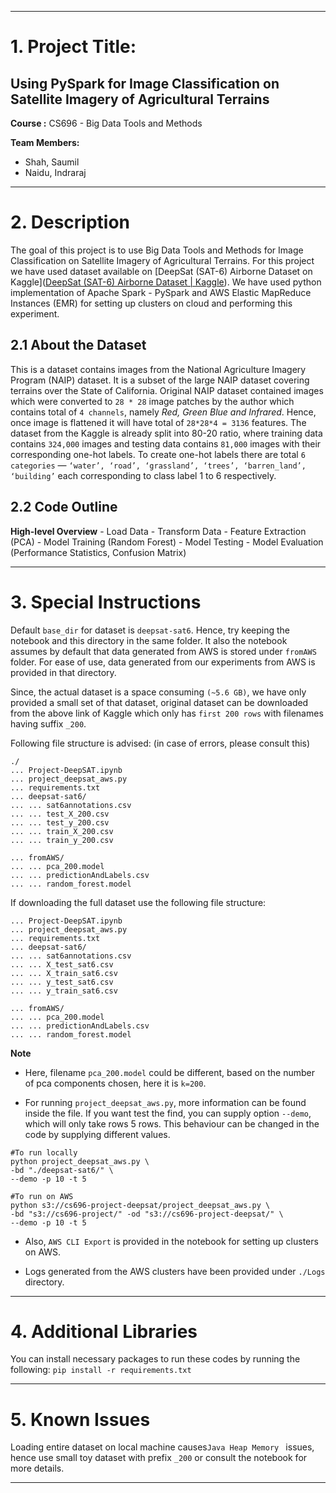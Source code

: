 - - - -
# 1. Project Title:
## Using PySpark for Image Classification on Satellite Imagery of Agricultural Terrains

**Course :** CS696 - Big Data Tools and Methods

**Team Members:**
- Shah, Saumil
- Naidu, Indraraj

- - - -

# 2. Description
The goal of this project is to use Big Data Tools and Methods for Image Classification on Satellite Imagery of Agricultural Terrains. For this project we have used dataset available on [DeepSat (SAT-6) Airborne Dataset on Kaggle]([DeepSat (SAT-6) Airborne Dataset | Kaggle](https://www.kaggle.com/crawford/deepsat-sat6)).  We have used python implementation of Apache Spark - PySpark and AWS Elastic MapReduce Instances (EMR) for setting up clusters on cloud and performing this experiment.

## 2.1 About the Dataset
This is a dataset contains images from the National Agriculture Imagery Program (NAIP) dataset. It is a subset of the large NAIP dataset covering terrains over the State of California. Original NAIP dataset contained images which were converted to ```28 * 28``` image patches by the author which contains total of ```4 channels```, namely *Red, Green Blue and Infrared*.  Hence, once image is flattened it will have total of ```28*28*4 = 3136``` features. The dataset from the Kaggle is already split into 80-20 ratio, where training data contains  ```324,000``` images and testing data contains  ```81,000``` images with their corresponding one-hot labels. To create one-hot labels there are total  ```6 categories``` —  ```‘water’, ‘road’, ‘grassland’, ‘trees’, ‘barren_land’, ‘building’``` each corresponding to class label 1 to 6 respectively.

## 2.2 Code Outline
**High-level Overview**
    - Load Data
    - Transform Data
    - Feature Extraction (PCA)
    - Model Training (Random Forest)
    - Model Testing
    - Model Evaluation (Performance Statistics, Confusion Matrix)

- - - -

# 3. Special Instructions
Default ```base_dir``` for dataset is ```deepsat-sat6```. Hence, try keeping the notebook and this directory in the same folder. It also the notebook assumes by default that data generated from AWS is stored under  ```fromAWS``` folder. For ease of use, data generated from our experiments from AWS is provided in that directory.

Since, the actual dataset is a space consuming ```(~5.6 GB)```, we have only provided a small set of that dataset, original dataset can be downloaded from the above link of Kaggle which only has ```first 200 rows``` with filenames having suffix ```_200```.

Following file structure is advised: (in case of errors, please consult this)
```
./
... Project-DeepSAT.ipynb
... project_deepsat_aws.py
... requirements.txt
... deepsat-sat6/
... ... sat6annotations.csv
... ... test_X_200.csv
... ... test_y_200.csv
... ... train_X_200.csv
... ... train_y_200.csv

... fromAWS/
... ... pca_200.model
... ... predictionAndLabels.csv
... ... random_forest.model
```

If downloading the full dataset use the following file structure:
```
... Project-DeepSAT.ipynb
... project_deepsat_aws.py
... requirements.txt
... deepsat-sat6/
... ... sat6annotations.csv
... ... X_test_sat6.csv
... ... X_train_sat6.csv
... ... y_test_sat6.csv
... ... y_train_sat6.csv

... fromAWS/
... ... pca_200.model
... ... predictionAndLabels.csv
... ... random_forest.model
```

**Note**
- Here, filename ```pca_200.model``` could be different, based on the number of pca components chosen, here it is ```k=200```.

- For running ```project_deepsat_aws.py```,  more information can be found inside the file.  If you want test the find, you can supply option ```--demo```, which will only take rows 5 rows. This behaviour can be changed in the code by supplying different values.

```
#To run locally
python project_deepsat_aws.py \
-bd "./deepsat-sat6/" \
--demo -p 10 -t 5

#To run on AWS
python s3://cs696-project-deepsat/project_deepsat_aws.py \
-bd "s3://cs696-project/" -od "s3://cs696-project-deepsat/" \
--demo -p 10 -t 5
```

- Also, ```AWS CLI Export``` is provided in the notebook for setting up clusters on AWS.

- Logs generated from the AWS clusters have been provided under ```./Logs``` directory.

- - - -

# 4. Additional Libraries
You can install necessary packages to run these codes by running the following:
```pip install -r requirements.txt```

- - - -

# 5. Known Issues
Loading entire dataset on local machine causes```Java Heap Memory ``` issues, hence use small toy dataset with prefix ```_200``` or consult the notebook for more details.
- - - -

